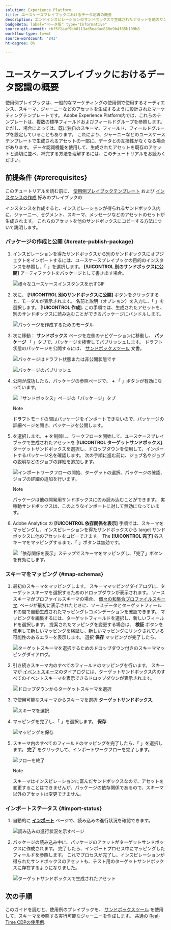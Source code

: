 ```yaml
---
solution: Experience Platform
title: ユースケースプレイブックにおけるデータ認識の概要
description: エンドインスピレーションのサンドボックスで生成されたアセットを他のサンドボックスにコピーして、価値の創出に要する時間を短縮する方法を説明します。
badgeBeta: label="ベータ版" type="Informative"
source-git-commit: cbf5f2aaf9bb8113ad5eadac888e9b4f85b199b8
workflow-type: tm+mt
source-wordcount: '843'
ht-degree: 0%

---
```



# ユースケースプレイブックにおけるデータ認識の概要

使用例プレイブックは、一般的なマーケティングの使用例で使用するオーディエンス、スキーマ、ジャーニーなどのアセットを生成するように設計されたマーケティングテンプレートです。 Adobe Experience Platform内では、これらのテンプレートは、複数の標準フィールドおよびフィールドグループを参照します。 ただし、場合によっては、既に独自のスキーマ、フィールド、フィールドグループを設定していることもあります。 これにより、ジャーニーなどのユースケーステンプレートで生成されるアセットの一部に、データとの互換性がなくなる場合があります。 データ認識機能を使用して、生成されたアセットを既存のアセットと適切に並べ、補完する方法を理解するには、このチュートリアルをお読みください。

## 前提条件 {#prerequisites}

このチュートリアルを読む前に、 [使用例プレイブックテンプレート](/help/use-case-playbooks/playbooks/discover.md#search-and-filter) および [インスタンスの作成](/help/use-case-playbooks/playbooks/create-share-reuse.md) 好みのプレイブックの

インスタンスを作成すると、インスピレーションが得られるサンドボックス内に、ジャーニー、セグメント、スキーマ、メッセージなどのアセットのセットが生成されます。 これらのアセットを他のサンドボックスにコピーする方法について説明します。

### パッケージの作成と公開 {#create-publish-package}

1. インスピレーションを得たサンドボックスから別のサンドボックスにオブジェクトをインポートするには、ユースケースプレイブックの目的のインスタンスを参照し、「 」を選択します。 **[!UICONTROL 別のサンドボックスに公開]** アーティファクトをパッケージとして書き出す場合。

   ![様々なユースケースインスタンスを示すGIF](/help/use-case-playbooks/assets/playbooks/data-awareness/browse-to-existing-instances-of-playbook.gif)

2. 次に、 **[!UICONTROL 別のサンドボックスに公開]** ボタンをクリックすると、モーダルが表示されます。 名前と説明（オプション）を入力し、「 」を選択します。 **[!UICONTROL 作成]**. この手順では、生成されたアセットを、別のサンドボックスに読み込むことができるパッケージにバンドルします。

   ![パッケージを作成するためのモーダル](/help/use-case-playbooks/assets/playbooks/data-awareness/create-package-modal.png)

3. 次に移動： **サンドボックス** ページを左側のナビゲーションに移動し、 **パッケージ** 「 」タブで、パッケージを検索してパブリッシュします。 ドラフト状態のパッケージを公開するには、 [サンドボックスツール](/help/sandboxes/ui/sandbox-tooling.md#add-an-object-to-an-existing-package-and-publish) 文書。

   ![パッケージはドラフト状態または非公開状態です](/help/use-case-playbooks/assets/playbooks/data-awareness/draft-mode.png)

   ![パッケージのパブリッシュ](/help/use-case-playbooks/assets/playbooks/data-awareness/publish-draft.png)

4. 公開が成功したら、パッケージの参照ページで、 **+** 「 」ボタンが有効になっています。

   ![「サンドボックス」ページの「パッケージ」タブ](/help/use-case-playbooks/assets/playbooks/data-awareness/packages.png)

   >[!NOTE]
   >
   > ドラフトモードの間はパッケージをインポートできないので、パッケージの詳細ページを開き、パッケージを公開します。

5. を選択します。 **+** を制御し、ワークフローを開始して、ユースケースプレイブックで生成されたアセットを **[!UICONTROL ターゲットサンドボックス]**. ターゲットサンドボックスを選択し、ドロップダウンを使用して、インポートするパッケージ名を確認します。 次の手順に進む前に、ジョブ名やジョブの説明などのジョブの詳細を追加します。

   ![インポートワークフローの開始、ターゲットの選択、パッケージの確認、ジョブの詳細の追加を行います。](/help/use-case-playbooks/assets/playbooks/data-awareness/import-package-import-settings.png)

   >[!NOTE]
   >
   > パッケージは他の開発用サンドボックスにのみ読み込むことができます。 実稼動サンドボックスは、このようなインポートに対して無効になっています。

6. Adobe Analytics の **[!UICONTROL 依存関係を表示]** 手順では、スキーマをマッピングし、インスピレーションを得たサンドボックスから target サンドボックスに他のアセットをコピーできます。 The **[!UICONTROL 完了]** 各スキーマをマッピングするまで、「 」ボタンは無効です。

   ![「依存関係を表示」ステップでスキーマをマッピングし、「完了」ボタンを有効にします。](/help/use-case-playbooks/assets/playbooks/data-awareness/import-package-view-dependencies.png)

### スキーマをマッピング {#map-schemas}

1. 最初のスキーマをマッピングします。 スキーママッピングダイアログに、ターゲットスキーマを選択するためのドロップダウンが表示されます。 ソーススキーマがプロファイルスキーマの場合、 [個々の和集合プロファイルスキーマ](/help/xdm/classes/individual-profile.md). ページが最初に表示されたときに、ソースデータとターゲットフィールドの間で自動生成されたマッピングレコメンデーションを確認できます。 マッピングを編集するには、ターゲットフィールドを選択し、新しいフィールドを選択します。 提案されたマッピングを変更する場合は、 **検証** ボタンを使用して新しいマッピングを検証し、新しいマッピングにリンクされている可能性のあるエラーを表示します。 選択 **保存** マッピングが完了したら、

   ![ターゲットスキーマを選択するためのドロップダウン付きのスキーママッピングダイアログ。](/help/use-case-playbooks/assets/playbooks/data-awareness/map-to-existing-fields.png)

2. 引き続きスキーマ内のすべてのフィールドのマッピングを行います。 スキーマが [イベントスキーマ](/help/xdm/classes/experienceevent.md)のダイアログには、ターゲットサンドボックス内のすべてのイベントスキーマを表示できるドロップダウンが表示されます。

   ![ドロップダウンからターゲットスキーマを選択](/help/use-case-playbooks/assets/playbooks/data-awareness/map-to-event-schema.png)

3. で使用可能なスキーマからスキーマを選択 **ターゲットサンドボックス**.

   ![スキーマを選択](/help/use-case-playbooks/assets/playbooks/data-awareness/map-to-available-schemas.png)

4. マッピングを完了し、「 」を選択します。 **保存**.

   ![マッピングを保存](/help/use-case-playbooks/assets/playbooks/data-awareness/map-to-existing-modal.png)

5. スキーマ内のすべてのフィールドのマッピングを完了したら、「 」を選択します。 **完了** をクリックして、インポートワークフローを完了します。

   ![フローを終了](/help/use-case-playbooks/assets/playbooks/data-awareness/complete-flow.png)

   >[!NOTE]
   >
   > スキーマはインスピレーションに富んだサンドボックスなので、アセットを変更することはできませんが、パッケージの依存関係であるので、スキーマ以外のアセットは変更できません。

### インポートステータス {#import-status}

1. 自動的に [**インポート**](/help/sandboxes/ui/sandbox-tooling.md#view-import-details) ページで、読み込みの進行状況を確認できます。

   ![読み込みの進行状況を示すページ](/help/use-case-playbooks/assets/playbooks/data-awareness/import-progress.png)

2. パッケージの読み込み中に、パッケージのアセットがターゲットサンドボックスに作成されます。 完了したら、インポートプロセス中にマッピングしたフィールドを参照します。 これでプロセスが完了し、インスピレーションが得られたサンドボックスのアセットも、テスト用のターゲットサンドボックスに存在するようになりました。

   ![ターゲットサンドボックスで生成されたアセット](/help/use-case-playbooks/assets/playbooks/data-awareness/packages.png)

## 次の手順

このガイドを読むと、使用例のプレイブックを、 [サンドボックスツール](/help/sandboxes/ui/sandbox-tooling.md#monitor-import-jobs-and-view-import-objects-details) を使用して、スキーマを参照する実行可能なジャーニーを作成します。 共通の [Real-Time CDPの使用例](/help/rtcdp/use-case-guides/intelligent-re-engagement/intelligent-re-engagement.md).